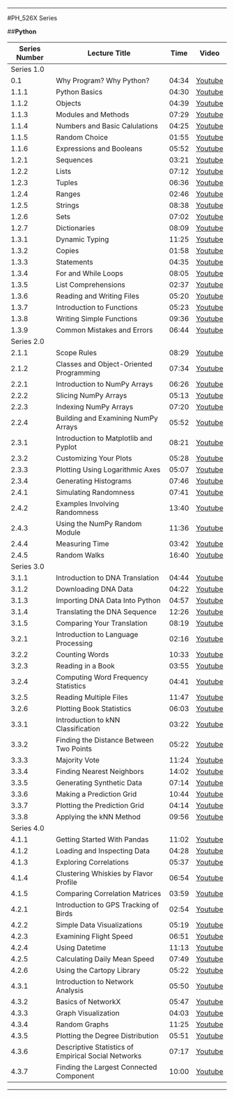 ---------------

#PH_526X Series

##**Python**

| Series Number | Lecture Title | Time | Video | 
|---|---|---|---|
|Series 1.0||||
| 0.1 | Why Program? Why Python? | 04:34 | [Youtube](https://www.youtube.com/watch?v=rSD5DUOW5Z8) | 
| 1.1.1 | Python Basics | 04:30 | [Youtube](www.youtube.com/watch?v=ZD26d9GN5gk) | 
| 1.1.2 | Objects | 04:39 | [Youtube](www.youtube.com/watch?v=_RcVC9nSsGc) | 
| 1.1.3 | Modules and Methods | 07:29 | [Youtube](www.youtube.com/watch?v=mH3Y_7suEB4) | 
| 1.1.4 | Numbers and Basic Calulations | 04:25 | [Youtube](https://www.youtube.com/watch?v=kGrLCHw98i8) | 
| 1.1.5 | Random Choice | 01:55 | [Youtube](https://www.youtube.com/watch?v=lnVRZqioy0A) | 
| 1.1.6 | Expressions and Booleans | 05:52 | [Youtube](www.youtube.com/watch?v=1BGyfcTiNUc) | 
| 1.2.1 | Sequences | 03:21 | [Youtube](www.youtube.com/watch?v=7EeZ2ygQs1A) |  
| 1.2.2 | Lists | 07:12 |  [Youtube](www.youtube.com/watch?v=jTE_hiIxY-g)  | 
| 1.2.3 | Tuples | 06:36  | [Youtube](www.youtube.com/watch?v=qQM6I71SNeQ) | 
| 1.2.4 | Ranges | 02:46 |  [Youtube](www.youtube.com/watch?v=ewRIKwTcgG0)  | 
| 1.2.5 | Strings |  08:38 |  [Youtube](www.youtube.com/watch?v=w0sPqKsY7Ls) | 
| 1.2.6 | Sets  |  07:02 | [Youtube](www.youtube.com/watch?v=iJd3Pq745vc) | 
| 1.2.7 | Dictionaries |  08:09 |  [Youtube](www.youtube.com/watch?v=xayTd5w4Cxk) |  
| 1.3.1 | Dynamic Typing |  11:25 |  [Youtube](www.youtube.com/watch?v=sOH0G-rmpJ4)  |  
| 1.3.2 | Copies  | 01:58 |  [Youtube](www.youtube.com/watch?v=AWYTafvGNKM) | 
| 1.3.3 | Statements | 04:35 |  [Youtube](www.youtube.com/watch?v=h5pximpg_Gw) | 
| 1.3.4 | For and While Loops | 08:05 |  [Youtube](www.youtube.com/watch?v=U7ffr4uD3MI) | 
| 1.3.5 | List Comprehensions  | 02:37 |  [Youtube](www.youtube.com/watch?v=CLX1xTxIUqA) | 
| 1.3.6 | Reading and Writing Files | 05:20 |   [Youtube](www.youtube.com/watch?v=NCNKSblTaMs) | 
| 1.3.7 | Introduction to Functions  | 05:23 |  [Youtube](www.youtube.com/watch?v=4UyXUd4M1fA) | 
| 1.3.8 | Writing Simple Functions  | 09:36 | [Youtube](www.youtube.com/watch?v=Udl-rjuQ-HE) | 
| 1.3.9 | Common Mistakes and Errors  | 06:44 |  [Youtube](www.youtube.com/watch?v=dHLdKJsHTW0) |
|Series 2.0||||
| 2.1.1 | Scope Rules  | 08:29 |  [Youtube](www.youtube.com/watch?v=9aMsiTBM-dk) | 
| 2.1.2 | Classes and Object-Oriented Programming  | 07:34 |  [Youtube](www.youtube.com/watch?v=ooer1zUIJvw) | 
| 2.2.1 | Introduction to NumPy Arrays  | 06:26 |  [Youtube](www.youtube.com/watch?v=MzMVGPhLjDM) | 
| 2.2.2 | Slicing NumPy Arrays  | 05:13 |  [Youtube](www.youtube.com/watch?v=1icEO_zO7gk) | 
| 2.2.3 | Indexing NumPy Arrays  |  07:20 |  [Youtube](www.youtube.com/watch?v=QicQZfx2CRk) | 
| 2.2.4 | Building and Examining NumPy Arrays  | 05:52 |  [Youtube](www.youtube.com/watch?v=--F4TfvAINs) | 
| 2.3.1 | Introduction to Matplotlib and Pyplot | 08:21 |  [Youtube](www.youtube.com/watch?v=69o0kQ-nsIs) | 
| 2.3.2 | Customizing Your Plots  | 05:28 |   [Youtube](www.youtube.com/watch?v=8bwqlJmlx3M) | 
| 2.3.3 | Plotting Using Logarithmic Axes  | 05:07 | [Youtube](www.youtube.com/watch?v=PHz0lm32z_Y) | 
| 2.3.4 | Generating Histograms  |  07:46 |  [Youtube](www.youtube.com/watch?v=8vX16kvLzOc) | 
| 2.4.1 | Simulating Randomness  |  07:41 | [Youtube](www.youtube.com/watch?v=leAE6cujQ7M) | 
| 2.4.2 | Examples Involving Randomness  |  13:40 |  [Youtube](www.youtube.com/watch?v=g5hrLwoOwvU) | 
| 2.4.3 | Using the NumPy Random Module  |  11:36 |  [Youtube](www.youtube.com/watch?v=GEKn54EOFzo) | 
| 2.4.4 | Measuring Time | 03:42 |  [Youtube](www.youtube.com/watch?v=UjGlOw0YUh0) | 
| 2.4.5 | Random Walks  | 16:40 |  [Youtube](www.youtube.com/watch?v=0CLwSwWVSNw) | 
|Series 3.0||||
| 3.1.1 | Introduction to DNA Translation  | 04:44 |  [Youtube](www.youtube.com/watch?v=zfssP3rOXu8) | 
| 3.1.2 | Downloading DNA Data  | 04:22 | [Youtube](www.youtube.com/watch?v=PyfpJyiRkZo) | 
| 3.1.3 | Importing DNA Data Into Python  | 04:57 |  [Youtube](www.youtube.com/watch?v=5u_BQIncS94) | 
| 3.1.4 | Translating the DNA Sequence  | 12:26 |  [Youtube](www.youtube.com/watch?v=FMeVXaQ4JAQ) | 
| 3.1.5 | Comparing Your Translation  | 08:19 |  [Youtube](www.youtube.com/watch?v=BJKZrSx5dRU) | 
| 3.2.1 | Introduction to Language Processing  | 02:16 |  [Youtube](www.youtube.com/watch?v=nyoe1qJcWU) |  
| 3.2.2 | Counting Words  | 10:33 |  [Youtube](www.youtube.com/watch?v=SA5_-k5lxUQ) | 
| 3.2.3 | Reading in a Book  | 03:55 |  [Youtube](www.youtube.com/watch?v=tk-b9qwl9wg) | 
| 3.2.4 | Computing Word Frequency Statistics | 04:41 |  [Youtube](www.youtube.com/watch?v=ZMtq5igxrFM) | 
| 3.2.5 | Reading Multiple Files  | 11:47 |  [Youtube](www.youtube.com/watch?v=VFwTFhjEPek) | 
| 3.2.6 | Plotting Book Statistics  | 06:03 |  [Youtube](www.youtube.com/watch?v=WHXn9i7v4v8) | 
| 3.3.1 | Introduction to kNN Classification  |  03:22 |  [Youtube](www.youtube.com/watch?v=KD8b4VWfc7Y) | 
| 3.3.2 | Finding the Distance Between Two Points  |  05:22 |  [Youtube](www.youtube.com/watch?v=jPPTGtI0w94) |  
| 3.3.3 | Majority Vote  |  11:24 | [Youtube](www.youtube.com/watch?v=M8fN_UvrRIs)  |  
| 3.3.4 | Finding Nearest Neighbors  | 14:02 |  [Youtube](www.youtube.com/watch?v=X0gx4r3x7fY) | 
| 3.3.5 | Generating Synthetic Data  | 07:14 |  [Youtube](www.youtube.com/watch?v=bgEyh6leq3U) | 
| 3.3.6 | Making a Prediction Grid  | 10:44 |  [Youtube](www.youtube.com/watch?v=3e0XtJTqeW0) | 
| 3.3.7 | Plotting the Prediction Grid  | 04:14 |  [Youtube](www.youtube.com/watch?v=WPzaV7upZCI) | 
| 3.3.8 | Applying the kNN Method  | 09:56 |  [Youtube](www.youtube.com/watch?v=YcXrnaDYfYU) | 
|Series 4.0||||
| 4.1.1 | Getting Started With Pandas  | 11:02 |  [Youtube](www.youtube.com/watch?v=SfeA119mtrU) | 
| 4.1.2 | Loading and Inspecting Data  | 04:28 |  [Youtube](www.youtube.com/watch?v=PFv3F9sUPSk) | 
| 4.1.3 | Exploring Correlations  | 05:37 |  [Youtube](www.youtube.com/watch?v=OtWbxfuCXGA) | 
| 4.1.4 | Clustering Whiskies by Flavor Profile  | 06:54 |  [Youtube](www.youtube.com/watch?v=2c_DYtbilhY) |  
| 4.1.5 | Comparing Correlation Matrices  | 03:59 |  [Youtube](www.youtube.com/watch?v=ihLduOjUSYI) | 
| 4.2.1 | Introduction to GPS Tracking of Birds |  02:54 |  [Youtube](www.youtube.com/watch?v=jkgQAKRZOeQ) | 
| 4.2.2 | Simple Data Visualizations  | 05:19 |  [Youtube](www.youtube.com/watch?v=MM2JEJCil_4) | 
| 4.2.3 | Examining Flight Speed  | 06:51 |  [Youtube](www.youtube.com/watch?v=vougAxdp3mU) | 
| 4.2.4 | Using Datetime  | 11:13 |  [Youtube](www.youtube.com/watch?v=nnwpJDHM3RU) | 
| 4.2.5 | Calculating Daily Mean Speed  | 07:49 |  [Youtube](www.youtube.com/watch?v=SrGht7wEsJ8) | 
| 4.2.6 | Using the Cartopy Library  | 05:22 |  [Youtube](www.youtube.com/watch?v=yueP-Q0Xyjo) | 
| 4.3.1 | Introduction to Network Analysis  | 05:50 |  [Youtube](www.youtube.com/watch?v=CHkaSuGOa90) | 
| 4.3.2 | Basics of NetworkX  | 05:47 |  [Youtube](www.youtube.com/watch?v=3PWZVKeyvK4) | 
| 4.3.3 | Graph Visualization  | 04:03 |  [Youtube](www.youtube.com/watch?v=e14kyyK5lQA) | 
| 4.3.4 | Random Graphs  | 11:25 |  [Youtube](www.youtube.com/watch?v=mhRI6ujGXR8) | 
| 4.3.5 | Plotting the Degree Distribution  | 05:51 |  [Youtube](www.youtube.com/watch?v=oCErVjFx8cU) |  
| 4.3.6 | Descriptive Statistics of Empirical Social Networks  | 07:17 |  [Youtube](www.youtube.com/watch?v=ZXIGwmea6yw) | 
| 4.3.7 | Finding the Largest Connected Component  | 10:00 |  [Youtube](www.youtube.com/watch?v=TQSgE7qRits) | 





---------


